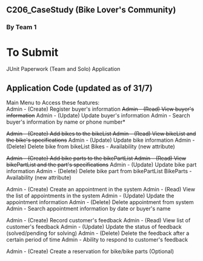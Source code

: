 ## C206_CaseStudy (Bike Lover's Community)

### By Team 1


# To Submit
JUnit
Paperwork (Team and Solo)
Application

## Application Code (updated as of 31/7)
Main Menu to Access these features:</br> 
Admin - (Create) Register buyer's information
~~Admin - (Read) View buyer's information~~
Admin - (Update) Update buyer's information
Admin - Search buyer's information by name or phone number*
 
~~Admin - (Create) Add bikes to the bikeList 
Admin - (Read) View bikeList and the bike's specifications~~ 
Admin - (Update) Update bike information 
Admin - (Delete) Delete bike from bikeList 
Bikes - Availability (new attribute)
 
~~Admin - (Create) Add bike parts to the bikePartList 
Admin - (Read) View bikePartList and the part's specifications~~ 
Admin - (Update) Update bike part information 
Admin - (Delete) Delete bike part from bikePartList 
BikeParts - Availability (new attribute)
 
Admin - (Create) Create an appointment in the system 
Admin - (Read) View the list of appointments in the system 
Admin - (Update) Update the appointment information 
Admin - (Delete) Delete appointment from system 
Admin - Search appointment information by date or buyer's name
 
Admin - (Create) Record customer's feedback 
Admin - (Read) View list of customer's feedback 
Admin - (Update) Update the status of feedback (solved/pending for solving) 
Admin - (Delete) Delete the feedback after a certain period of time 
Admin - Ability to respond to customer's feedback
 
Admin - (Create) Create a reservation for bike/bike parts (Optional)
